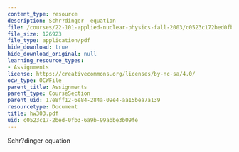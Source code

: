 ```yaml
---
content_type: resource
description: Schr?dinger  equation
file: /courses/22-101-applied-nuclear-physics-fall-2003/c0523c172bed0fb36a9b99abbe3b09fe_hw303.pdf
file_size: 126923
file_type: application/pdf
hide_download: true
hide_download_original: null
learning_resource_types:
- Assignments
license: https://creativecommons.org/licenses/by-nc-sa/4.0/
ocw_type: OCWFile
parent_title: Assignments
parent_type: CourseSection
parent_uid: 17e8ff12-6e84-284a-09e4-aa15bea7a139
resourcetype: Document
title: hw303.pdf
uid: c0523c17-2bed-0fb3-6a9b-99abbe3b09fe
---
```

Schr?dinger  equation